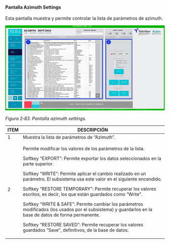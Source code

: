 #### Pantalla Azimuth Settings

Esta pantalla muestra y permite controlar la lista de parámetros de azimuth.

![](../Resources/media/image099.png)

*Figura 2‑83. Pantalla azimuth settings.*

<table>
<colgroup>
<col style="width: 13<col style="width: 86</colgroup>
<thead>
<tr class="header">
<th>ITEM</th>
<th>DESCRIPCIÓN</th>
</tr>
</thead>
<tbody>
<tr class="odd">
<td>1</td>
<td>Muestra la lista de parámetros de “Azimuth”.</td>
</tr>
<tr class="even">
<td>2</td>
<td><p>Permite modificar los valores de los parámetros de la lista.</p>
<p>Softkey “EXPORT”: Permite exportar los datos seleccionados en la parte superior.</p>
<p>Softkey “WRITE”: Permite aplicar el cambio realizado en un parámetro. El subsistema usa este valor en el siguiente
encendido.</p>
<p>Softkey “RESTORE TEMPORARY”: Permite recuperar los valores escritos, es decir, los que están guardados como
“Write”.</p>
<p>Softkey “WRITE &amp; SAFE”: Permite cambiar los parámetros modificados (los usados por el subsistema) y guardarlos en
la base de datos de forma permanente.</p>
<p>Softkey “RESTORE SAVED”: Permite recuperar los valores guardados “Save”, definitivos, de la base de datos.</p></td>
</tr>
</tbody>
</table>
